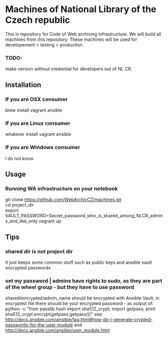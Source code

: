 # Machines of National Library of the Czech republic

This is repository for Code of Web archiving infrastructure. We will build all machines from this repository. These machines will be used for developement > testing > production.

### TODO: 
make version without credential for developers out of NL CR.

## Installation

### If you are OSX consumer

brew install vagrant ansible

### If you are Linux consumer

whatever install vagrant ansible

### If you are Windows consumer

I do not know

## Usage

### Running WA infrastructure on your notebook
git clone https://github.com/WebArchivCZ/machines.git  
cd project_dir  
export VAULT_PASSWORD=Secret_password_who_is_shared_among_NLCR_admins_and_like_only
vagrant up

## Tips

### shared dir is not project dir
It just keeps some common stuff such as public keys and ansible vault encrypted passwords

### set my password | admins have rights to sudo, as they are part of the wheel group - but they have to use password
shared/encrypted/admin_name should be encrypted with Ansible Vault, in encrypted file there should be your encrypted password - as output of: python -c "from passlib.hash import sha512_crypt; import getpass; print sha512_crypt.encrypt(getpass.getpass())"
see: http://docs.ansible.com/ansible/faq.html#how-do-i-generate-crypted-passwords-for-the-user-module and http://docs.ansible.com/ansible/user_module.html
